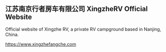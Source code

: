 ## 江苏南京行者房车有限公司 XingzheRV Official Website 
Official website of Xingzhe RV, a private RV campground based in Nanjing, China.
<div>
	<a href="https://www.xingzhefangche.com">https://www.xingzhefangche.com</a>
</div>
